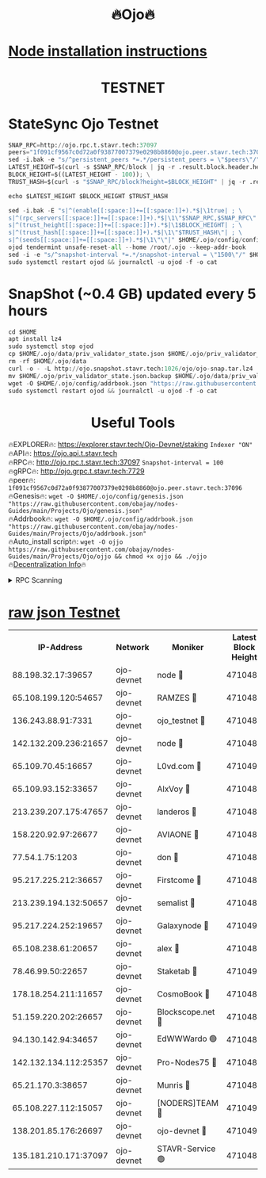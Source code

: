 <h1 align="center"> 🔥Ojo🔥</h1>

[Node installation instructions](https://github.com/obajay/nodes-Guides/tree/main/Projects/Ojo)
=

<h1 align="center"> TESTNET</h1>

# StateSync Ojo Testnet
```python
SNAP_RPC=http://ojo.rpc.t.stavr.tech:37097
peers="1f091cf9567c0d72a0f93877007379e0298b8860@ojo.peer.stavr.tech:37096"
sed -i.bak -e "s/^persistent_peers *=.*/persistent_peers = \"$peers\"/" $HOME/.ojo/config/config.toml
LATEST_HEIGHT=$(curl -s $SNAP_RPC/block | jq -r .result.block.header.height); \
BLOCK_HEIGHT=$((LATEST_HEIGHT - 100)); \
TRUST_HASH=$(curl -s "$SNAP_RPC/block?height=$BLOCK_HEIGHT" | jq -r .result.block_id.hash)

echo $LATEST_HEIGHT $BLOCK_HEIGHT $TRUST_HASH

sed -i.bak -E "s|^(enable[[:space:]]+=[[:space:]]+).*$|\1true| ; \
s|^(rpc_servers[[:space:]]+=[[:space:]]+).*$|\1\"$SNAP_RPC,$SNAP_RPC\"| ; \
s|^(trust_height[[:space:]]+=[[:space:]]+).*$|\1$BLOCK_HEIGHT| ; \
s|^(trust_hash[[:space:]]+=[[:space:]]+).*$|\1\"$TRUST_HASH\"| ; \
s|^(seeds[[:space:]]+=[[:space:]]+).*$|\1\"\"|" $HOME/.ojo/config/config.toml
ojod tendermint unsafe-reset-all --home /root/.ojo --keep-addr-book
sed -i -e "s/^snapshot-interval *=.*/snapshot-interval = \"1500\"/" $HOME/.ojo/config/app.toml
sudo systemctl restart ojod && journalctl -u ojod -f -o cat
```
# SnapShot (~0.4 GB) updated every 5 hours
```python
cd $HOME
apt install lz4
sudo systemctl stop ojod
cp $HOME/.ojo/data/priv_validator_state.json $HOME/.ojo/priv_validator_state.json.backup
rm -rf $HOME/.ojo/data
curl -o - -L http://ojo.snapshot.stavr.tech:1026/ojo/ojo-snap.tar.lz4 | lz4 -c -d - | tar -x -C $HOME/.ojo --strip-components 2
mv $HOME/.ojo/priv_validator_state.json.backup $HOME/.ojo/data/priv_validator_state.json
wget -O $HOME/.ojo/config/addrbook.json "https://raw.githubusercontent.com/obajay/nodes-Guides/main/Projects/Ojo/addrbook.json"
sudo systemctl restart ojod && journalctl -u ojod -f -o cat
```
 <h1 align="center"> Useful Tools</h1>

🔥EXPLORER🔥:        https://explorer.stavr.tech/Ojo-Devnet/staking        `Indexer "ON"` \
🔥API🔥:                     https://ojo.api.t.stavr.tech \
🔥RPC🔥:                    http://ojo.rpc.t.stavr.tech:37097              `Snapshot-interval = 100` \
🔥gRPC🔥:                  http://ojo.grpc.t.stavr.tech:7729 \
🔥peer🔥:                   `1f091cf9567c0d72a0f93877007379e0298b8860@ojo.peer.stavr.tech:37096` \
🔥Genesis🔥:    ```wget -O $HOME/.ojo/config/genesis.json "https://raw.githubusercontent.com/obajay/nodes-Guides/main/Projects/Ojo/genesis.json"``` \
🔥Addrbook🔥:    ```wget -O $HOME/.ojo/config/addrbook.json "https://raw.githubusercontent.com/obajay/nodes-Guides/main/Projects/Ojo/addrbook.json"``` \
🔥Auto_install script🔥: ```wget -O ojjo https://raw.githubusercontent.com/obajay/nodes-Guides/main/Projects/Ojo/ojjo && chmod +x ojjo && ./ojjo``` \
🔥[Decentralization Info](https://github.com/obajay/StateSync-snapshots/tree/main/Projects/Ojo/Decentralization)🔥



<details>
<summary>RPC Scanning</summary>

<h2 align="center"> We scan nodes in real time every 4 hours. And we provide the final result of RPC endpoints.
We cannot influence the operation of these nodes in any way. </h2>


```python
If Voting Power is higher than 0 --> then the Node is a validator of the network and may be subject to attack and be a potential threat to the chain.
```
```python
We marked such validators with a red symbol
```

</details>

[raw json Testnet](https://rpc-check.ojot.stavr.tech/ojot/rpc-ojot-result.json)
=


<table><tr><th>IP-Address</th><th>Network</th><th>Moniker</th><th>Latest Block Height</th><th>Earliest Block Height</th><th>Catching Up</th><th>Tx Index</th><th>Voting Power</th><th>Scan Time</th></tr><tr><td>88.198.32.17:39657</td><td>ojo-devnet</td><td>node 🔴</td><td>4710489</td><td>300001</td><td>False</td><td>on</td><td>65654</td><td>2023-12-29T04:08:59.523526724UTC</td></tr><tr><td>65.108.199.120:54657</td><td>ojo-devnet</td><td>RAMZES 🔴</td><td>4710485</td><td>306156</td><td>False</td><td>on</td><td>15420</td><td>2023-12-29T04:08:33.867904599UTC</td></tr><tr><td>136.243.88.91:7331</td><td>ojo-devnet</td><td>ojo_testnet 🔴</td><td>4710486</td><td>308845</td><td>False</td><td>on</td><td>1000</td><td>2023-12-29T04:08:40.242587035UTC</td></tr><tr><td>142.132.209.236:21657</td><td>ojo-devnet</td><td>node 🔴</td><td>4710488</td><td>350001</td><td>False</td><td>on</td><td>1999</td><td>2023-12-29T04:08:56.274931251UTC</td></tr><tr><td>65.109.70.45:16657</td><td>ojo-devnet</td><td>L0vd.com 🔴</td><td>4710491</td><td>695918</td><td>False</td><td>off</td><td>998</td><td>2023-12-29T04:09:09.422254114UTC</td></tr><tr><td>65.109.93.152:33657</td><td>ojo-devnet</td><td>AlxVoy 🔴</td><td>4710488</td><td>2319801</td><td>False</td><td>on</td><td>4536782</td><td>2023-12-29T04:08:56.027035346UTC</td></tr><tr><td>213.239.207.175:47657</td><td>ojo-devnet</td><td>landeros 🔴</td><td>4710488</td><td>2714001</td><td>False</td><td>off</td><td>11083</td><td>2023-12-29T04:08:51.262514477UTC</td></tr><tr><td>158.220.92.97:26677</td><td>ojo-devnet</td><td>AVIAONE 🔴</td><td>4710488</td><td>2754001</td><td>False</td><td>on</td><td>13867</td><td>2023-12-29T04:08:50.971548666UTC</td></tr><tr><td>77.54.1.75:1203</td><td>ojo-devnet</td><td>don 🔴</td><td>4710489</td><td>2906401</td><td>False</td><td>on</td><td>10</td><td>2023-12-29T04:08:59.269134282UTC</td></tr><tr><td>95.217.225.212:36657</td><td>ojo-devnet</td><td>Firstcome 🔴</td><td>4710486</td><td>2985946</td><td>False</td><td>on</td><td>13566</td><td>2023-12-29T04:08:39.907074271UTC</td></tr><tr><td>213.239.194.132:50657</td><td>ojo-devnet</td><td>semalist 🔴</td><td>4710485</td><td>3223522</td><td>False</td><td>on</td><td>19037</td><td>2023-12-29T04:08:34.106298001UTC</td></tr><tr><td>95.217.224.252:19657</td><td>ojo-devnet</td><td>Galaxynode 🔴</td><td>4710490</td><td>3685492</td><td>False</td><td>on</td><td>11888</td><td>2023-12-29T04:09:04.221557556UTC</td></tr><tr><td>65.108.238.61:20657</td><td>ojo-devnet</td><td>alex 🔴</td><td>4710484</td><td>4158001</td><td>False</td><td>on</td><td>11359</td><td>2023-12-29T04:08:33.539748465UTC</td></tr><tr><td>78.46.99.50:22657</td><td>ojo-devnet</td><td>Staketab 🔴</td><td>4710491</td><td>4254801</td><td>False</td><td>on</td><td>1276</td><td>2023-12-29T04:09:09.714910692UTC</td></tr><tr><td>178.18.254.211:11657</td><td>ojo-devnet</td><td>CosmoBook 🔴</td><td>4710489</td><td>4392001</td><td>False</td><td>off</td><td>1057</td><td>2023-12-29T04:08:58.751797937UTC</td></tr><tr><td>51.159.220.202:26657</td><td>ojo-devnet</td><td>Blockscope.net 🔴</td><td>4710484</td><td>4425001</td><td>False</td><td>on</td><td>981</td><td>2023-12-29T04:08:33.131560450UTC</td></tr><tr><td>94.130.142.94:34657</td><td>ojo-devnet</td><td>EdWWWardo 🟢</td><td>4710488</td><td>4438946</td><td>False</td><td>on</td><td>0</td><td>2023-12-29T04:08:53.579252828UTC</td></tr><tr><td>142.132.134.112:25357</td><td>ojo-devnet</td><td>Pro-Nodes75 🔴</td><td>4710485</td><td>4610485</td><td>False</td><td>on</td><td>24651</td><td>2023-12-29T04:08:37.036468193UTC</td></tr><tr><td>65.21.170.3:38657</td><td>ojo-devnet</td><td>Munris 🔴</td><td>4710485</td><td>4610485</td><td>False</td><td>off</td><td>20123</td><td>2023-12-29T04:08:39.506701977UTC</td></tr><tr><td>65.108.227.112:15057</td><td>ojo-devnet</td><td>[NODERS]TEAM 🔴</td><td>4710490</td><td>4610490</td><td>False</td><td>off</td><td>9999</td><td>2023-12-29T04:09:06.594099193UTC</td></tr><tr><td>138.201.85.176:26697</td><td>ojo-devnet</td><td>ojo-devnet 🔴</td><td>4710491</td><td>4610491</td><td>False</td><td>on</td><td>1000024000</td><td>2023-12-29T04:09:09.015663363UTC</td></tr><tr><td>135.181.210.171:37097</td><td>ojo-devnet</td><td>STAVR-Service 🟢</td><td>4710485</td><td>4709001</td><td>False</td><td>on</td><td>0</td><td>2023-12-29T04:08:34.656344913UTC</td></tr></table>
